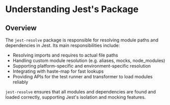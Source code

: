# Understanding Jest's Package

## Overview

The `jest-resolve` package is responsible for resolving module paths and dependencies in Jest. Its main responsibilities include:

- Resolving imports and requires to actual file paths
- Handling custom module resolution (e.g. aliases, mocks, node_modules)
- Supporting platform-specific and environment-specific resolution
- Integrating with haste-map for fast lookups
- Providing APIs for the test runner and transformer to load modules reliably

`jest-resolve` ensures that all modules and dependencies are found and loaded correctly, supporting Jest's isolation and mocking features.
